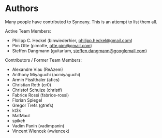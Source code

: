 Authors
=======
Many people have contributed to Syncany. This is an attempt to list them all.

Active Team Members:
- Philipp C. Heckel (binwiederhier, philipp.heckel@gmail.com) 
- Pim Otte (pimotte, otte.pim@gmail.com)
- Steffen Dangmann (guitarlum, steffen.dangmann@googlemail.com)

Contributors / Former Team Members:
- Alexandre Viau (ReAzem)
- Anthony Miyaguchi (acmiyaguchi)
- Armin Fisslthaler (afics)
- Christian Roth (cr0)
- Christof Schulze (christf)
- Fabrice Rossi (fabrice-rossi)
- Florian Spiegel
- Gregor Trefs (gtrefs)
- kt3k
- MatMaul
- spikeh
- Vadim Panin (vadimpanin)
- Vincent Wiencek (vwiencek)
